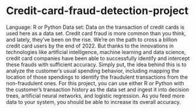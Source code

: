 # Credit-card-fraud-detection-project

Language: R or Python
Data set: Data on the transaction of credit cards is used here as a data set.
Credit card fraud is more common than you think, and lately, they’ve been on the rise. We’re on the path to cross a billion credit card users by the end of 2022. But thanks to the innovations in technologies like artificial intelligence, machine learning and data science, credit card companies have been able to successfully identify and intercept these frauds with sufficient accuracy.
Simply put, the idea behind this is to analyze the customer’s usual spending behavior, including mapping the location of those spendings to identify the fraudulent transactions from the non-fraudulent ones. For this project, you can use either R or Python with the customer’s transaction history as the data set and ingest it into decision trees, artificial neural networks, and logistic regression. As you feed more data to your system, you should be able to increase its overall accuracy.
